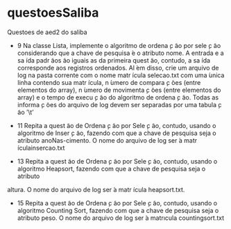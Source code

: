# questoesSaliba
Questoes de aed2 do saliba 

* 9
Na classe Lista, implemente o algoritmo de ordena ̧c ̃ao por
sele ̧c ̃ao considerando que a chave de pesquisa ́e o atributo
nome. A entrada e a sa ́ıda padr ̃aos ̃ao iguais as da primeira quest ̃ao, contudo, a sa ́ıda corresponde aos registros ordenados. Al ́em
disso, crie um arquivo de log na pasta corrente com o nome matr ́ıcula
selecao.txt com uma ́unica linha contendo sua matr ́ıcula, n ́umero de compara ̧c ̃oes (entre elementos do
array), n ́umero de movimenta ̧c ̃oes (entre elementos do array) e o tempo de execu ̧c ̃ao do algoritmo de ordena ̧c ̃ao. Todas as informa ̧c ̃oes do arquivo de log devem ser separadas por uma tabula ̧c ̃ao ’\t’

* 11  Repita a quest ̃ao de Ordena ̧c ̃ao por Sele ̧c ̃ao, contudo,
usando o algoritmo de Inser ̧c ̃ao, fazendo com que a chave de pesquisa seja o atributo
anoNas-cimento. O nome do arquivo de log ser ́a matr ́ıculainsercao.txt

* 13 Repita a quest ̃ao de Ordena ̧c ̃ao por Sele ̧c ̃ao, contudo, usando o algoritmo
Heapsort, fazendo com que a chave de pesquisa seja o atributo

altura. O nome do arquivo de log ser ́a matr ́ıcula heapsort.txt.
* 15 Repita a quest ̃ao de Ordena ̧c ̃ao por Sele ̧c ̃ao, contudo, usando o
algoritmo Counting Sort, fazendo com que a chave de pesquisa seja o atributo
peso. O nome do arquivo de log ser ́a matrıcula countingsort.txt
